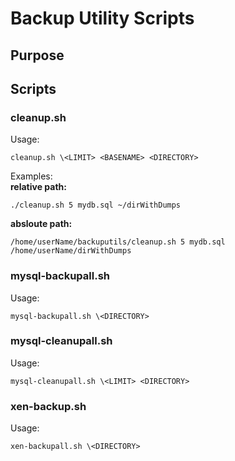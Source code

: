 Backup Utility Scripts
======================

Purpose
-------


Scripts
------

### cleanup.sh ###
Usage:<br>
```
cleanup.sh \<LIMIT> <BASENAME> <DIRECTORY>
```
Examples:<br>
**relative path:**
```
./cleanup.sh 5 mydb.sql ~/dirWithDumps
```
**absloute path:**
```
/home/userName/backuputils/cleanup.sh 5 mydb.sql /home/userName/dirWithDumps
```
### mysql-backupall.sh ###
Usage:<br>
```
mysql-backupall.sh \<DIRECTORY>
```

### mysql-cleanupall.sh ###
Usage:<br>
```
mysql-cleanupall.sh \<LIMIT> <DIRECTORY>
```
### xen-backup.sh ###
Usage:<br>
```
xen-backupall.sh \<DIRECTORY>
```

